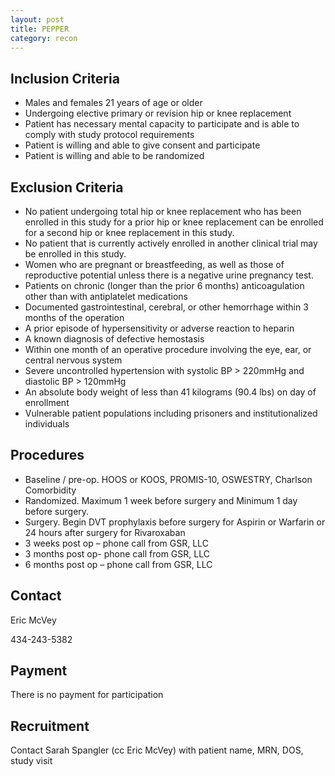 ```yaml
---
layout: post
title: PEPPER
category: recon
---
```


## Inclusion Criteria

- Males and females 21 years of age or older
- Undergoing elective primary or revision hip or knee replacement
- Patient has necessary mental capacity to participate and is able to comply with study protocol requirements
- Patient is willing and able to give consent and participate
- Patient is willing and able to be randomized


## Exclusion Criteria

- No patient undergoing total hip or knee replacement who has been enrolled in this study for a prior hip or knee replacement can be enrolled for a second hip or knee replacement in this study.
- No patient that is currently actively enrolled in another clinical trial may be enrolled in this study.
- Women who are pregnant or breastfeeding, as well as those of reproductive potential unless there is a negative urine pregnancy test. 
- Patients on chronic (longer than the prior 6 months) anticoagulation other than with antiplatelet medications
- Documented gastrointestinal, cerebral, or other hemorrhage within 3 months of the operation
- A prior episode of hypersensitivity or adverse reaction to heparin
- A known diagnosis of defective hemostasis 
- Within one month of an operative procedure involving the eye, ear, or central nervous system 
- Severe uncontrolled hypertension with systolic BP > 220mmHg and diastolic BP > 120mmHg
- An absolute body weight of less than 41 kilograms (90.4 lbs) on day of enrollment
- Vulnerable patient populations including prisoners and institutionalized individuals

## Procedures

- Baseline / pre-op.  HOOS or KOOS, PROMIS-10, OSWESTRY, Charlson Comorbidity
- Randomized.  Maximum 1 week before surgery and Minimum 1 day before surgery.
- Surgery.  Begin DVT prophylaxis before surgery for Aspirin or Warfarin or 24 hours after surgery for Rivaroxaban
- 3 weeks post op – phone call from GSR, LLC
- 3 months post op- phone call from GSR, LLC
- 6 months post op – phone call from GSR, LLC

## Contact

Eric McVey

434-243-5382

## Payment

There is no payment for participation

## Recruitment

Contact Sarah Spangler (cc Eric McVey) with patient name, MRN, DOS, study visit
